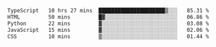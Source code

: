 <!--START_SECTION:waka-->

```txt
TypeScript   10 hrs 27 mins  █████████████████████▒░░░   85.31 %
HTML         50 mins         █▓░░░░░░░░░░░░░░░░░░░░░░░   06.86 %
Python       22 mins         ▓░░░░░░░░░░░░░░░░░░░░░░░░   03.08 %
JavaScript   15 mins         ▓░░░░░░░░░░░░░░░░░░░░░░░░   02.06 %
CSS          10 mins         ▒░░░░░░░░░░░░░░░░░░░░░░░░   01.44 %
```

<!--END_SECTION:waka-->
